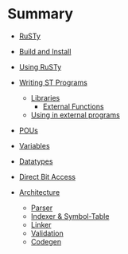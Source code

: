 # Summary

- [RuSTy](./intro_1.md)
- [Build and Install](./build_and_install.md)
- [Using RuSTy](./using_rusty.md)
- [Writing ST Programs]()
    - [Libraries](libraries.md)
        - [External Functions](libraries/external_functions.md)
    - [Using in external programs]()

- [POUs](./pous.md)
- [Variables](./variables.md)
- [Datatypes](./datatypes.md)
- [Direct Bit Access](./direct_variables.md)
- [Architecture](./arch/architecture.md)
    - [Parser](./arch/parser.md)
    - [Indexer & Symbol-Table](./arch/indexer.md)
    - [Linker](./arch/linker.md)
    - [Validation](./arch/validation.md)
    - [Codegen](./arch/codegen.md)
